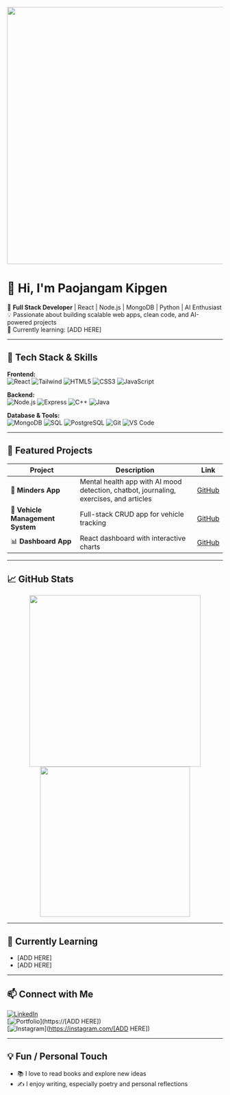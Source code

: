 <!-- Banner -->
<p align="center">
  <img src="https://raw.githubusercontent.com/Paojangam/Minders/frontend/public/assets/dashboard.png" width="600"/>
</p>

# 👋 Hi, I'm Paojangam Kipgen

🚀 **Full Stack Developer** | React | Node.js | MongoDB | Python | AI Enthusiast  
💡 Passionate about building scalable web apps, clean code, and AI-powered projects  
🌱 Currently learning: [ADD HERE]  

---

## 🔧 Tech Stack & Skills

**Frontend:**  
![React](https://img.shields.io/badge/React-20232A?style=for-the-badge&logo=react&logoColor=61DAFB) 
![Tailwind](https://img.shields.io/badge/Tailwind-CB3837?style=for-the-badge&logo=tailwind-css&logoColor=white) 
![HTML5](https://img.shields.io/badge/HTML5-E34F26?style=for-the-badge&logo=html5&logoColor=white) 
![CSS3](https://img.shields.io/badge/CSS3-1572B6?style=for-the-badge&logo=css3&logoColor=white) 
![JavaScript](https://img.shields.io/badge/JavaScript-F7DF1E?style=for-the-badge&logo=javascript&logoColor=black)  

**Backend:**  
![Node.js](https://img.shields.io/badge/Node.js-339933?style=for-the-badge&logo=node.js&logoColor=white) 
![Express](https://img.shields.io/badge/Express-000000?style=for-the-badge&logo=express&logoColor=white) 
![C++](https://img.shields.io/badge/C++-00599C?style=for-the-badge&logo=c%2B%2B&logoColor=white) 
![Java](https://img.shields.io/badge/Java-007396?style=for-the-badge&logo=java&logoColor=white)  

**Database & Tools:**  
![MongoDB](https://img.shields.io/badge/MongoDB-47A248?style=for-the-badge&logo=mongodb&logoColor=white) 
![SQL](https://img.shields.io/badge/SQL-00758F?style=for-the-badge&logo=mysql&logoColor=white) 
![PostgreSQL](https://img.shields.io/badge/PostgreSQL-4169E1?style=for-the-badge&logo=postgresql&logoColor=white) 
![Git](https://img.shields.io/badge/Git-F05032?style=for-the-badge&logo=git&logoColor=white) 
![VS Code](https://img.shields.io/badge/VS_Code-007ACC?style=for-the-badge&logo=visual-studio-code&logoColor=white)  

---

## 📂 Featured Projects

| Project | Description | Link |
| ------- | ----------- | ---- |
| 🧠 **Minders App** | Mental health app with AI mood detection, chatbot, journaling, exercises, and articles | [GitHub](https://github.com/Paojangam/Minders) |
| 🚗 **Vehicle Management System** | Full-stack CRUD app for vehicle tracking | [GitHub](https://github.com/Paojangam/vehicle-app) |
| 📊 **Dashboard App** | React dashboard with interactive charts | [GitHub](https://github.com/Paojangam/dashboard) |

---

## 📈 GitHub Stats

<p align="center">
  <img src="https://github-readme-stats.vercel.app/api?username=Paojangam&show_icons=true&theme=tokyonight" width="400"/>
  <img src="https://github-readme-stats.vercel.app/api/top-langs/?username=Paojangam&layout=compact&theme=tokyonight" width="350"/>
</p>

---

## 🌱 Currently Learning

- [ADD HERE]  
- [ADD HERE]  

---

## 📫 Connect with Me

[![LinkedIn](https://img.shields.io/badge/LinkedIn-blue?style=for-the-badge&logo=linkedin&logoColor=white)](https://www.linkedin.com/in/paojangam-namcha-kipgen-594557240/)  
[![Portfolio](https://img.shields.io/badge/Portfolio-%23000000?style=for-the-badge&logo=githubpages&logoColor=white)](https://[ADD HERE])  
[![Instagram](https://img.shields.io/badge/Instagram-%23E4405F?style=for-the-badge&logo=instagram&logoColor=white)](https://instagram.com/[ADD HERE])  

---

## 💡 Fun / Personal Touch

- 📚 I love to read books and explore new ideas  
- ✍️ I enjoy writing, especially poetry and personal reflections  

